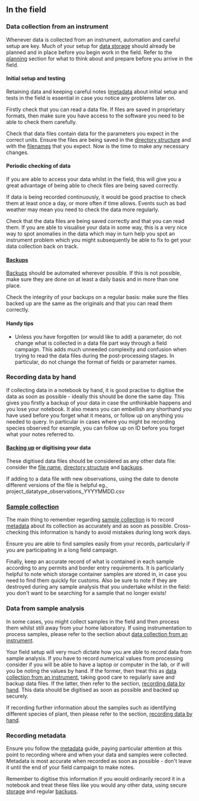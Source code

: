 
## In the field

### Data collection from an instrument

Whenever data is collected from an instrument, automation and careful setup are key. Much of your setup for [data storage](#storing-data) should already be planned and in place before you begin work in the field. Refer to the [planning](#before-you-go) section for what to think about and prepare before you arrive in the field.

#### Initial setup and testing

Retaining data and keeping careful notes ([metadata](#metadata) about initial setup and tests in the field is essential in case you notice any problems later on.

Firstly check that you can read a data file. If files are saved in proprietary formats, then make sure you have access to the software you need to be able to check them carefully.

Check that data files contain data for the parameters you expect in the correct units. Ensure the files are being saved in the [directory structure](#directory-structure) and with the [filenames](#file-naming) that you expect. Now is the time to make any necessary changes.

#### Periodic checking of data

If you are able to access your data whilst in the field, this will give you a great advantage of being able to check files are being saved correctly.

If data is being recorded continuously, it would be good practise to check them at least once a day, or more often if time allows. Events such as bad weather may mean you need to check the data more regularly.

Check that the data files are being saved correctly and that you can read them. If you are able to visualise your data in some way, this is a very nice way to spot anomalies in the data which may in turn help you spot an instrument problem which you might subsequently be able to fix to get your data collection back on track.

#### [Backups](#backing-up-data)

[Backups](#backing-up-data) should be automated wherever possible. If this is not possible, make sure they are done on at least a daily basis and in more than one place.

Check the integrity of your backups on a regular basis: make sure the files backed up are the same as the originals and that you can read them correctly.

#### Handy tips

* Unless you have forgotten (or would like to add) a parameter, do not change what is collected in a data file part way through a field campaign. This adds much unneeded complexity and confusion when trying to read the data files during the post-processing stages. In particular, do not change the format of fields or parameter names.

### Recording data by hand

If collecting data in a notebook by hand, it is good practise to digitise the data as soon as possible - ideally this should be done the same day. This gives you firstly a backup of your data in case the unthinkable happens and you lose your notebook. It also means you can embellish any shorthand you have used before you forget what it means, or follow up on anything you needed to query. In particular in cases where you might be recording species observed for example, you can follow up on ID before you forget what your notes referred to.

#### [Backing up](#backing-up-data) or digitising your data

These digitised data files should be considered as any other data file: consider the [file name](#file-naming), [directory structure](#directory-structure) and [backups](#backing-up-data).

If adding to a data file with new observations, using the date to denote different versions of the file is helpful eg., project_datatype_observations_YYYYMMDD.csv

### [Sample collection](#collecting-samples)

The main thing to remember regarding [sample collection](#collecting-samples) is to record [metadata](#metadata) about its collection as accurately and as soon as possible. Cross-checking this information is handy to avoid mistakes during long work days.

Ensure you are able to find samples easily from your records, particularly if you are participating in a long field campaign.

Finally, keep an accurate record of what is contained in each sample according to any permits and border entry requirements. It is particularly helpful to note which storage container samples are stored in, in case you need to find them quickly for customs. Also be sure to note if they are destroyed during any sample analysis that you undertake whilst in the field: you don't want to be searching for a sample that no longer exists!

### Data from sample analysis

In some cases, you might collect samples in the field and then process them whilst still away from your home laboratory. If using instrumentation to process samples, please refer to the section about [data collection from an instrument](#data-collection-from-an-instrument).

Your field setup will very much dictate how you are able to record data from sample analysis. If you have to record numerical values from processing consider if you will be able to have a laptop or computer in the lab, or if will you be noting the values by hand. If the former, then treat this as [data collection from an instrument](#data-collection-from-an-instrument), taking good care to regularly save and backup data files. If the latter, then refer to the section, [recording data by hand](#recording-data-by-hand). This data should be digitised as soon as possible and backed up securely.

If recording further information about the samples such as identifying different species of plant, then please refer to the section, [recording data by hand](#recording-data-by-hand).

### Recording metadata

Ensure you follow the [metadata](#metadata) guide, paying particular attention at this point to recording where and when your data and samples were collected. Metadata is most accurate when recorded as soon as possible - don't leave it until the end of your field campaign to make notes.

Remember to digitise this information if you would ordinarily record it in a notebook and treat these files like you would any other data, using secure [storage](#storing-data) and regular [backups](#backing-up-data).